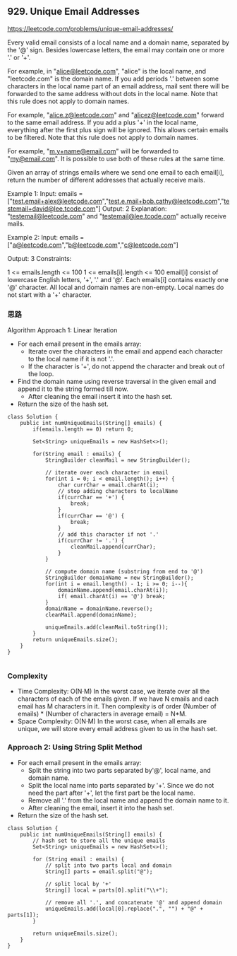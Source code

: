 
## 929. Unique Email Addresses
https://leetcode.com/problems/unique-email-addresses/

Every valid email consists of a local name and a domain name, separated by the '@' sign. Besides lowercase letters, the email may contain one or more '.' or '+'.

For example, in "alice@leetcode.com", "alice" is the local name, and "leetcode.com" is the domain name.
If you add periods '.' between some characters in the local name part of an email address, mail sent there will be forwarded to the same address without dots in the local name. Note that this rule does not apply to domain names.

For example, "alice.z@leetcode.com" and "alicez@leetcode.com" forward to the same email address.
If you add a plus '+' in the local name, everything after the first plus sign will be ignored. This allows certain emails to be filtered. Note that this rule does not apply to domain names.

For example, "m.y+name@email.com" will be forwarded to "my@email.com".
It is possible to use both of these rules at the same time.

Given an array of strings emails where we send one email to each email[i], return the number of different addresses that actually receive mails.

Example 1:
Input: emails = ["test.email+alex@leetcode.com","test.e.mail+bob.cathy@leetcode.com","testemail+david@lee.tcode.com"]
Output: 2
Explanation: "testemail@leetcode.com" and "testemail@lee.tcode.com" actually receive mails.

Example 2:
Input: emails = ["a@leetcode.com","b@leetcode.com","c@leetcode.com"]

Output: 3
Constraints:

1 <= emails.length <= 100
1 <= emails[i].length <= 100
email[i] consist of lowercase English letters, '+', '.' and '@'.
Each emails[i] contains exactly one '@' character.
All local and domain names are non-empty.
Local names do not start with a '+' character.

### 思路
Algorithm
Approach 1: Linear Iteration
- For each email present in the emails array:
  - Iterate over the characters in the email and append each character to the local name if it is not '.'.
  - If the character is '+', do not append the character and break out of the loop.
- Find the domain name using reverse traversal in the given email and append it to the string formed till now.
  - After cleaning the email insert it into the hash set.
- Return the size of the hash set.

```
class Solution {
    public int numUniqueEmails(String[] emails) {
        if(emails.length == 0) return 0;
        
        Set<String> uniqueEmails = new HashSet<>();
        
        for(String email : emails) {
            StringBuilder cleanMail = new StringBuilder();

            // iterate over each character in email
            for(int i = 0; i < email.length(); i++) {
                char currChar = email.charAt(i);
                // stop adding characters to localName
                if(currChar == '+') {
                    break;
                }
                if(currChar == '@') {
                    break;
                }
                // add this character if not '.'
                if(currChar != '.') {
                    cleanMail.append(currChar);
                }
            }

            // compute domain name (substring from end to '@')
            StringBuilder domainName = new StringBuilder();
            for(int i = email.length() - 1; i >= 0; i--){
                domainName.append(email.charAt(i));
                if( email.charAt(i) == '@') break;
            }
            domainName = domainName.reverse();
            cleanMail.append(domainName);

            uniqueEmails.add(cleanMail.toString());
        }
        return uniqueEmails.size();
    }
}


```
### Complexity
- Time Complexity: O(N⋅M)
In the worst case, we iterate over all the characters of each of the emails given.
If we have N emails and each email has M characters in it. Then complexity is of order (Number of emails) * (Number of characters in average email) = N*M.
- Space Complexity: O(N⋅M)
In the worst case, when all emails are unique, we will store every email address given to us in the hash set.


### Approach 2: Using String Split Method
- For each email present in the emails array:
  - Split the string into two parts separated by'@', local name, and domain name.
  - Split the local name into parts separated by '+'. Since we do not need the part after '+', let the first part be the local name.
  - Remove all '.' from the local name and append the domain name to it.
  - After cleaning the email, insert it into the hash set.
- Return the size of the hash set.

```
class Solution {
    public int numUniqueEmails(String[] emails) {
        // hash set to store all the unique emails
        Set<String> uniqueEmails = new HashSet<>();

        for (String email : emails) {
            // split into two parts local and domain
            String[] parts = email.split("@");

            // split local by '+'
            String[] local = parts[0].split("\\+");

            // remove all '.', and concatenate '@' and append domain
            uniqueEmails.add(local[0].replace(".", "") + "@" + parts[1]);
        }

        return uniqueEmails.size();
    }
}
```
